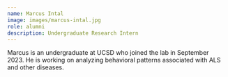 ```yaml
---
name: Marcus Intal
image: images/marcus-intal.jpg
role: alumni
description: Undergraduate Research Intern
---
```


Marcus is an undergraduate at UCSD who joined the lab in September 2023. He is working on analyzing behavioral patterns associated with ALS and other diseases.